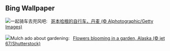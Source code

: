 ## Bing Wallpaper
![](https://www.bing.com/th?id=OHR.CopenhagenBicycles_ZH-CN3047958346_UHD.jpg&w=1000)一起骑车去兜风吧:&nbsp;&ensp;[哥本哈根的自行车，丹麦 (© Alphotographic/Getty Images)](https://www.bing.com/th?id=OHR.CopenhagenBicycles_ZH-CN3047958346_UHD.jpg)
<br><br/>
![](https://www.bing.com/th?id=OHR.GardenWeek_EN-US6333815527_UHD.jpg&w=1000)Mulch ado about gardening:&nbsp;&ensp;[Flowers blooming in a garden, Alaska (© jet 67/Shutterstock)](https://www.bing.com/th?id=OHR.GardenWeek_EN-US6333815527_UHD.jpg)
<br><br/>
